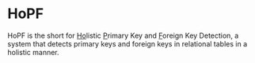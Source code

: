 # HoPF

HoPF is the short for <ins>Ho</ins>listic <ins>P</ins>rimary Key and <ins>F</ins>oreign Key Detection,
a system that detects primary keys and foreign keys in relational tables in a holistic manner.
